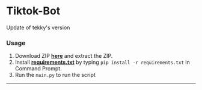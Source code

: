 # Tiktok-Bot
Update of tekky's version

### Usage

1. Download ZIP <a href="https://github.com/platipus9999/Tiktok-Bot/archive/refs/heads/main.zip">**here**</a> and extract the ZIP.
2. Install <a href="https://github.com/platipus9999/Tiktok-Bot/blob/main/requirements.txt">**requirements.txt**</a> by typing `pip install -r requirements.txt` in Command Prompt.
4. Run the `main.py` to run the script
--------------------------------------
